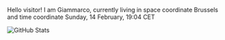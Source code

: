 Hello visitor! I am Giammarco, currently living in space coordinate Brussels and time coordinate Sunday, 14 February, 19:04 CET

![GitHub Stats](https://github-readme-stats.vercel.app/api?username=grcasanova)
